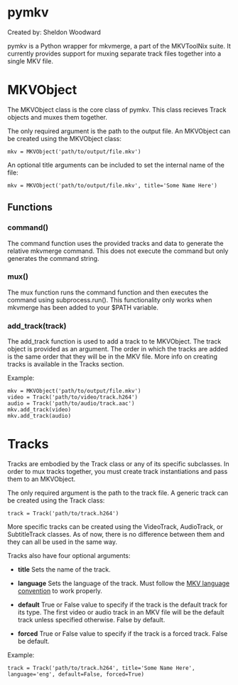 # pymkv
Created by: Sheldon Woodward

pymkv is a Python wrapper for mkvmerge, a part of the MKVToolNix suite. It currently provides support for muxing separate track files together into a single MKV file.


# MKVObject
The MKVObject class is the core class of pymkv. This class recieves Track objects and muxes them together.

The only required argument is the path to the output file. An MKVObject can be created using the MKVObject class:
```
mkv = MKVObject('path/to/output/file.mkv')
```

An optional title arguments can be included to set the internal name of the file:
```
mkv = MKVObject('path/to/output/file.mkv', title='Some Name Here')
```

## Functions
### command()
The command function uses the provided tracks and data to generate the relative mkvmerge command. This does not execute the command but only generates the command string.

### mux()
The mux function runs the command function and then executes the command using subprocess.run(). This functionality only works when mkvmerge has been added to your $PATH variable.

### add_track(track)
The add_track function is used to add a track to te MKVObject. The track object is provided as an argument. The order in which the tracks are added is the same order that they will be in the MKV file. More info on creating tracks is available in the Tracks section.

Example:
```
mkv = MKVObject('path/to/output/file.mkv')
video = Track('path/to/video/track.h264')
audio = Track('path/to/audio/track.aac')
mkv.add_track(video)
mkv.add_track(audio)
```


# Tracks
Tracks are embodied by the Track class or any of its specific subclasses.  In order to mux tracks together, you must create track instantiations and pass them to an MKVObject.

The only required argument is the path to the track file. A generic track can be created using the Track class:
```
track = Track('path/to/track.h264')
```

More specific tracks can be created using the VideoTrack, AudioTrack, or SubtitleTrack classes. As of now, there is no difference between them and they can all be used in the same way.

Tracks also have four optional arguments:

* **title** Sets the name of the track.

* **language** Sets the language of the track. Must follow the [MKV language convention](www.matroska.org/technical/specs/index.html#languages) to work properly.

* **default** True or False value to specify if the track is the default track for its type. The first video or audio track in an MKV file will be the default track unless specified otherwise. False by default.

* **forced** True or False value to specify if the track is a forced track. False be default.

Example:
```
track = Track('path/to/track.h264', title='Some Name Here', language='eng', default=False, forced=True)
```
